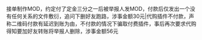 接单制作MOD，约定付了定金三分之一后被举报人发MOD，付款后仅发出一个没有任何关系的文件敷衍，追问下删好友跑路，涉事金额30元|代购插件不付款，声称二维码付款有延迟到账为由，不付款的情况下骗取付费插件，事后再次要求代购得知要加好友转账将举报人删除，涉事金额56元
